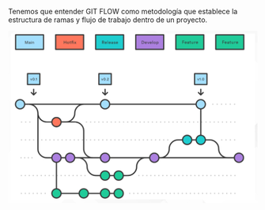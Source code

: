 Tenemos que entender GIT FLOW como metodología que establece la estructura de ramas y flujo de trabajo dentro de un proyecto.

![git](recursos/git3.png)